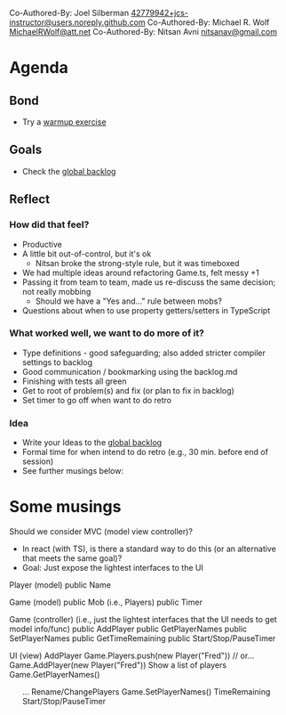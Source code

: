 Co-Authored-By: Joel Silberman <42779942+jcs-instructor@users.noreply.github.com>
Co-Authored-By: Michael R. Wolf <MichaelRWolf@att.net>
Co-Authored-By: Nitsan Avni <nitsanav@gmail.com>

# Agenda

## Bond

- Try a [warmup exercise](../docs/warmup-exercises.md)

## Goals

- Check the [global backlog](../docs/backlog.md)

## Reflect

### How did that feel?

- Productive
- A little bit out-of-control, but it's ok
    - Nitsan broke the strong-style rule, but it was timeboxed
- We had multiple ideas around refactoring Game.ts, felt messy +1
- Passing it from team to team, made us re-discuss the same decision; not really mobbing
    - Should we have a "Yes and..." rule between mobs?
- Questions about when to use property getters/setters in TypeScript

### What worked well, we want to do more of it?

- Type definitions - good safeguarding; also added stricter compiler settings to backlog
- Good communication / bookmarking using the backlog.md
- Finishing with tests all green
- Get to root of problem(s) and fix (or plan to fix in backlog)
- Set timer to go off when want to do retro

### Idea

- Write your Ideas to the [global backlog](../docs/backlog.md)
- Formal time for when intend to do retro (e.g., 30 min. before end of session)
- See further musings below:

# Some musings

Should we consider MVC (model view controller)?
- In react (with TS), is there a standard way to do this (or an alternative that meets the same goal)?
- Goal: Just expose the lightest interfaces to the UI 

Player (model)
 public Name

Game (model)
 public Mob (i.e., Players)
 public Timer

Game (controller) (i.e., just the lightest interfaces that the UI needs to get model info/func)
 public AddPlayer
 public GetPlayerNames
 public SetPlayerNames
 public GetTimeRemaining
 public Start/Stop/PauseTimer

UI (view)
 AddPlayer
  Game.Players.push(new Player("Fred")) // or...
  Game.AddPlayer(new Player("Fred"))
 Show a list of players
  Game.GetPlayerNames()
   <ul>...
 Rename/ChangePlayers
  Game.SetPlayerNames()
 TimeRemaining
 Start/Stop/PauseTimer

